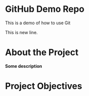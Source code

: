 # GitHub Demo Repo
This is a demo of how to use Git

This is new line.

# About the Project
**Some description**

# Project Objectives